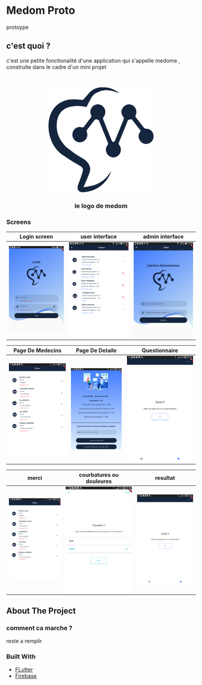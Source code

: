 # Medom Proto

protoype

## c'est quoi ?
c'est une petite fonctionalité d'une application qui s'appelle medome , construite dans le cadre d'un mini projet 

<br />
<p align="center">
  <a href="https://github.com/abdelghanimeliani/hackthebot">
    <img src="assets/images/logo.png" alt="logo" width="280" height="280" >
  </a>

  <h3 align="center">le logo de medom</h3>




### Screens

|Login screen|user interface|admin interface|
|:------------:|:------------:|:-------------:|
![show categoies](assets/images/login.png)|![show products](assets/images/ui.png)|![the product](assets/images/admin.png)|

|Page De Medecins|Page De Detaile|Questionnaire|
|:------------:|:------------:|:-------------:|
![Page De Medecins](assets/images/medui.png)|![Page De Detaile](assets/images/detail_page.png)|![Questionnaire](assets/images/ques.png)|

|merci|courbatures ou douleures|resultat|
|:------------:|:------------:|:-------------:|
![merci](assets/images/medui.png)|![courbatures ou douleure](assets/images/courbatures.png)|![resultat](assets/images/ques.png)|



<!-- ABOUT THE PROJECT -->
## About The Project
### comment ca marche ? 
reste a remplir 

### Built With

* [FLutter](https://flutter.dev/)
* [Firebase](https://firebase.google.com/)









